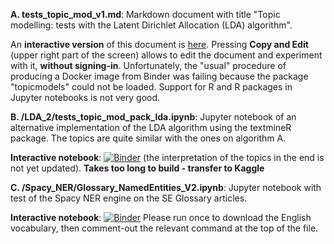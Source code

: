 **A. tests_topic_mod_v1.md**: Markdown document with title "Topic modelling: tests with the Latent Dirichlet Allocation (LDA) algorithm". 

An **interactive version** of this document is [here](https://www.kaggle.com/spiliopoulos/topic-modeling-lda/notebook). Pressing **Copy and Edit** (upper right part of the screen) allows to edit the document and experiment with it, **without signing-in**. Unfortunately, the "usual" procedure of producing a Docker image from Binder was failing because the package "topicmodels" could not be loaded. Support for R and R packages in Jupyter notebooks is not very good. 

**B. /LDA_2/tests_topic_mod_pack_lda.ipynb**: Jupyter notebook of an alternative implementation of the LDA algorithm using the textmineR package. The topics are quite similar with the ones on algorithm A.

**Interactive notebook**:
[![Binder](https://mybinder.org/badge_logo.svg)](https://mybinder.org/v2/gh/KSpiliop/Topic_Modeling/main?filepath=tests_topic_mod_pack_lda.ipynb)
(the interpretation of the topics in the end is not yet updated). **Takes too long to build - transfer to Kaggle**

**C. /Spacy_NER/Glossary_NamedEntities_V2.ipynb**: Jupyter notebook with test of the Spacy NER engine on the SE Glossary articles.

**Interactive notebook**:
[![Binder](https://mybinder.org/badge_logo.svg)](https://mybinder.org/v2/gh/KSpiliop/Spacy_NER/main?filepath=Glossary_NamedEntities_V2.ipynb)
Please run once to download the English vocabulary, then comment-out the relevant command at the top of the file.


